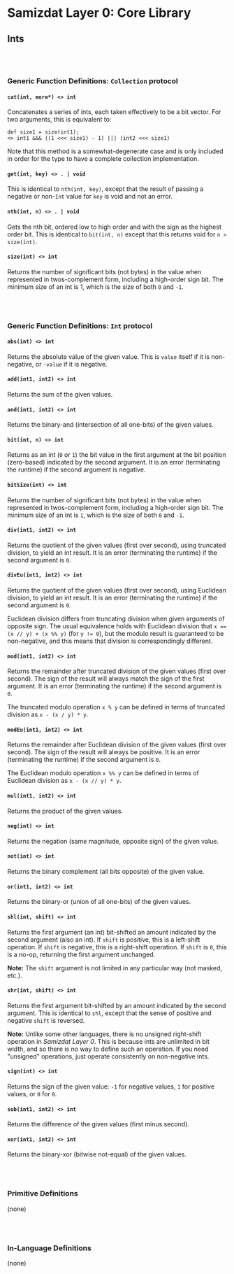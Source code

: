 Samizdat Layer 0: Core Library
==============================

Ints
----

<br><br>
### Generic Function Definitions: `Collection` protocol

#### `cat(int, more*) <> int`

Concatenates a series of ints, each taken effectively to be a bit vector.
For two arguments, this is equivalent to:

```
def size1 = size(int1);
<> int1 &&& ((1 <<< size1) - 1) ||| (int2 <<< size1)
```

Note that this method is a somewhat-degenerate case and is only included
in order for the type to have a complete collection implementation.

#### `get(int, key) <> . | void`

This is identical to `nth(int, key)`, except that the result of passing
a negative or non-`Int` value for `key` is void and not an error.

#### `nth(int, n) <> . | void`

Gets the nth bit, ordered low to high order and with the sign as the
highest order bit. This is identical to `bit(int, n)` except that this
returns void for `n > size(int)`.

#### `size(int) <> int`

Returns the number of significant bits (not bytes) in
the value when represented in twos-complement form, including a
high-order sign bit. The minimum size of an int is 1, which
is the size of both `0` and `-1`.


<br><br>
### Generic Function Definitions: `Int` protocol

#### `abs(int) <> int`

Returns the absolute value of the given value. This is `value` itself if
it is non-negative, or `-value` if it is negative.

#### `add(int1, int2) <> int`

Returns the sum of the given values.

#### `and(int1, int2) <> int`

Returns the binary-and (intersection of all one-bits) of the given values.

#### `bit(int, n) <> int`

Returns as an int (`0` or `1`) the bit value in the first
argument at the bit position (zero-based) indicated by the second
argument. It is an error (terminating the runtime) if the second
argument is negative.

#### `bitSize(int) <> int`

Returns the number of significant bits (not bytes) in
the value when represented in twos-complement form, including a
high-order sign bit. The minimum size of an int is `1`, which
is the size of both `0` and `-1`.

#### `div(int1, int2) <> int`

Returns the quotient of the given values (first over second),
using truncated division, to yield an int result. It is an
error (terminating the runtime) if the second argument is `0`.

#### `divEu(int1, int2) <> int`

Returns the quotient of the given values (first over second),
using Euclidean division, to yield an int result. It is an
error (terminating the runtime) if the second argument is `0`.

Euclidean division differs from truncating division when given
arguments of opposite sign. The usual equivalence holds with Euclidean
division that `x == (x // y) + (x %% y)` (for `y != 0`), but the
modulo result is guaranteed to be non-negative, and this means that
division is correspondingly different.

#### `mod(int1, int2) <> int`

Returns the remainder after truncated division of the given values (first
over second). The sign of the result will always match the sign of the
first argument. It is an error (terminating the runtime) if the second
argument is `0`.

The truncated modulo operation `x % y` can be defined in terms
of truncated division as `x - (x / y) * y`.

#### `modEu(int1, int2) <> int`

Returns the remainder after Euclidean division of the given values (first
over second). The sign of the result will always be positive.
It is an error (terminating the runtime) if the second
argument is `0`.

The Euclidean modulo operation `x %% y` can be defined in terms of
Euclidean division as `x - (x // y) * y`.

#### `mul(int1, int2) <> int`

Returns the product of the given values.

#### `neg(int) <> int`

Returns the negation (same magnitude, opposite sign) of the given
value.

#### `not(int) <> int`

Returns the binary complement (all bits opposite) of the given value.

#### `or(int1, int2) <> int`

Returns the binary-or (union of all one-bits) of the given values.

#### `shl(int, shift) <> int`

Returns the first argument (an int) bit-shifted an amount indicated
by the second argument (also an int). If `shift` is positive, this
is a left-shift operation. If `shift` is negative, this is a right-shift
operation. If `shift` is `0`, this is a no-op, returning the first
argument unchanged.

**Note:** The `shift` argument is not limited in any particular way (not
masked, etc.).

#### `shr(int, shift) <> int`

Returns the first argument bit-shifted by an amount indicated by the
second argument. This is identical to `shl`, except that the sense of
positive and negative `shift` is reversed.

**Note:** Unlike some other languages, there is no unsigned right-shift
operation in *Samizdat Layer 0*. This is because ints are unlimited
in bit width, and so there is no way to define such an operation. If
you need "unsigned" operations, just operate consistently on
non-negative ints.

#### `sign(int) <> int`

Returns the sign of the given value: `-1` for negative values,
`1` for positive values, or `0` for `0`.

#### `sub(int1, int2) <> int`

Returns the difference of the given values (first minus second).

#### `xor(int1, int2) <> int`

Returns the binary-xor (bitwise not-equal) of the given values.


<br><br>
### Primitive Definitions

(none)


<br><br>
### In-Language Definitions

(none)
